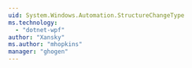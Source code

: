 ```yaml
---
uid: System.Windows.Automation.StructureChangeType
ms.technology: 
  - "dotnet-wpf"
author: "Xansky"
ms.author: "mhopkins"
manager: "ghogen"
---
```

